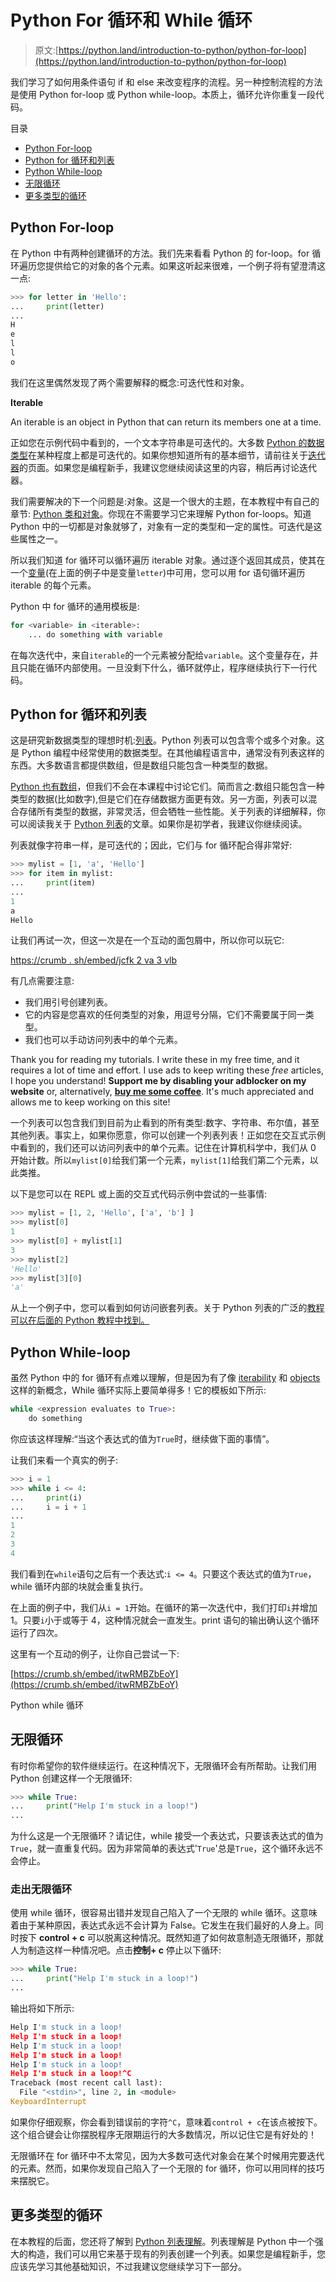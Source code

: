 # Python For 循环和 While 循环

> 原文:[https://python.land/introduction-to-python/python-for-loop](https://python.land/introduction-to-python/python-for-loop)

我们学习了如何用条件语句 if 和 else 来改变程序的流程。另一种控制流程的方法是使用 Python for-loop 或 Python while-loop。本质上，循环允许你重复一段代码。

目录



*   [Python For-loop](#Python_For-loop "Python For-loop")
*   [Python for 循环和列表](#Python_for-loops_and_lists "Python for-loops and lists")
*   [Python While-loop](#Python_While-loop "Python While-loop")
*   [无限循环](#Infinite_loops "Infinite loops")
*   [更多类型的循环](#More_types_of_loops "More types of loops")



## Python For-loop

在 Python 中有两种创建循环的方法。我们先来看看 Python 的 for-loop。for 循环遍历您提供给它的对象的各个元素。如果这听起来很难，一个例子将有望澄清这一点:

```py
>>> for letter in 'Hello':
...     print(letter)
... 
H
e
l
l
o
```

我们在这里偶然发现了两个需要解释的概念:可迭代性和对象。

**Iterable**

An iterable is an object in Python that can return its members one at a time.

正如您在示例代码中看到的，一个文本字符串是可迭代的。大多数 [Python 的数据类型](https://python.land/python-data-types)在某种程度上都是可迭代的。如果你想知道所有的基本细节，请前往关于[迭代器](https://python.land/deep-dives/python-iterator)的页面。如果您是编程新手，我建议您继续阅读这里的内容，稍后再讨论迭代器。

我们需要解决的下一个问题是:对象。这是一个很大的主题，在本教程中有自己的章节: [Python 类和对象](https://python.land/objects-and-classes)。你现在不需要学习它来理解 Python for-loops。知道 Python 中的一切都是对象就够了，对象有一定的类型和一定的属性。可迭代是这些属性之一。

所以我们知道 for 循环可以循环遍历 iterable 对象。通过逐个返回其成员，使其在一个[变量](https://python.land/introduction-to-python/variable)(在上面的例子中是变量`letter`)中可用，您可以用 for 语句循环遍历 iterable 的每个元素。

Python 中 for 循环的通用模板是:

```py
for <variable> in <iterable>:
    ... do something with variable
```

在每次迭代中，来自`iterable`的一个元素被分配给`variable`。这个变量存在，并且只能在循环内部使用。一旦没剩下什么，循环就停止，程序继续执行下一行代码。

## Python for 循环和列表

这是研究新数据类型的理想时机:[列表](https://python.land/python-data-types/python-list)。Python 列表可以包含零个或多个对象。这是 Python 编程中经常使用的数据类型。在其他编程语言中，通常没有列表这样的东西。大多数语言都提供数组，但是数组只能包含一种类型的数据。

[Python 也有数组](https://docs.python.org/3/library/array.html)，但我们不会在本课程中讨论它们。简而言之:数组只能包含一种类型的数据(比如数字),但是它们在存储数据方面更有效。另一方面，列表可以混合存储所有类型的数据，非常灵活，但会牺牲一些性能。关于列表的详细解释，你可以阅读我关于 [Python 列表](https://python.land/python-data-types/python-list)的文章。如果你是初学者，我建议你继续阅读。

列表就像字符串一样，是可迭代的；因此，它们与 for 循环配合得非常好:

```py
>>> mylist = [1, 'a', 'Hello']
>>> for item in mylist:
...     print(item)
... 
1
a
Hello
```

让我们再试一次，但这一次是在一个互动的面包屑中，所以你可以玩它:

[https://crumb . sh/embed/jcfk 2 va 3 vlb](https://crumb.sh/embed/jcfK2VA3vLb)

有几点需要注意:

*   我们用引号创建列表。
*   它的内容是您喜欢的任何类型的对象，用逗号分隔，它们不需要属于同一类型。
*   我们也可以手动访问列表中的单个元素。

Thank you for reading my tutorials. I write these in my free time, and it requires a lot of time and effort. I use ads to keep writing these *free* articles, I hope you understand! **Support me by disabling your adblocker on my website** or, alternatively, **[buy me some coffee](https://www.buymeacoffee.com/pythonland)**. It's much appreciated and allows me to keep working on this site!

一个列表可以包含我们到目前为止看到的所有类型:数字、字符串、布尔值，甚至其他列表。事实上，如果你愿意，你可以创建一个列表列表！正如您在交互式示例中看到的，我们还可以访问列表中的单个元素。记住在计算机科学中，我们从 0 开始计数。所以`mylist[0]`给我们第一个元素，`mylist[1]`给我们第二个元素，以此类推。

以下是您可以在 REPL 或上面的交互式代码示例中尝试的一些事情:

```py
>>> mylist = [1, 2, 'Hello', ['a', 'b'] ]
>>> mylist[0]
1
>>> mylist[0] + mylist[1]
3
>>> mylist[2]
'Hello'
>>> mylist[3][0]
'a'
```

从上一个例子中，您可以看到如何访问嵌套列表。关于 Python 列表的广泛的[教程可以在后面的 Python 教程中找到。](https://python.land/python-data-types/python-list)

## Python While-loop

虽然 Python 中的 for 循环有点难以理解，但是因为有了像 [iterability](https://python.land/deep-dives/python-iterator) 和 [objects](https://python.land/objects-and-classes) 这样的新概念，While 循环实际上要简单得多！它的模板如下所示:

```py
while <expression evaluates to True>:
    do something
```

你应该这样理解:“当这个表达式的值为`True`时，继续做下面的事情”。

让我们来看一个真实的例子:

```py
>>> i = 1
>>> while i <= 4:
...     print(i)
...     i = i + 1
... 
1
2
3
4
```

我们看到在`while`语句之后有一个表达式:`i <= 4`。只要这个表达式的值为`True`，while 循环内部的块就会重复执行。

在上面的例子中，我们从`i = 1`开始。在循环的第一次迭代中，我们打印`i`并增加 1。只要`i`小于或等于 4，这种情况就会一直发生。print 语句的输出确认这个循环运行了四次。

这里有一个互动的例子，让你自己尝试一下:

[https://crumb.sh/embed/itwRMBZbEoY](https://crumb.sh/embed/itwRMBZbEoY)

Python while 循环

## 无限循环

有时你希望你的软件继续运行。在这种情况下，无限循环会有所帮助。让我们用 Python 创建这样一个无限循环:

```py
>>> while True:
...     print("Help I'm stuck in a loop!")
... 
```

为什么这是一个无限循环？请记住，while 接受一个表达式，只要该表达式的值为`True`，就一直重复代码。因为非常简单的表达式'`True`'总是`True`，这个循环永远不会停止。

### 走出无限循环

使用 while 循环，很容易出错并发现自己陷入了一个无限的 while 循环。这意味着由于某种原因，表达式永远不会计算为 False。它发生在我们最好的人身上。同时按下 **control + c** 可以脱离这种情况。既然知道了如何故意制造无限循环，那就人为制造这样一种情况吧。点击**控制+ c** 停止以下循环:

```py
>>> while True:
...     print("Help I'm stuck in a loop!")
...
```

输出将如下所示:

```py
Help I'm stuck in a loop!
Help I'm stuck in a loop!
Help I'm stuck in a loop!
Help I'm stuck in a loop!
Help I'm stuck in a loop!
Help I'm stuck in a loop!^C
Traceback (most recent call last):
  File "<stdin>", line 2, in <module>
KeyboardInterrupt
```

如果你仔细观察，你会看到错误前的字符`^C`，意味着`control + c`在该点被按下。这个组合键会让你摆脱程序无限期运行的大多数情况，所以记住它是有好处的！

无限循环在 for 循环中不太常见，因为大多数可迭代对象会在某个时候用完要迭代的元素。然而，如果你发现自己陷入了一个无限的 for 循环，你可以用同样的技巧来摆脱它。

## 更多类型的循环

在本教程的后面，您还将了解到 [Python 列表理解](https://python.land/deep-dives/list-comprehension)。列表理解是 Python 中一个强大的构造，我们可以用它来基于现有的列表创建一个列表。如果您是编程新手，您应该先学习其他基础知识，不过我建议您继续学习下一部分。